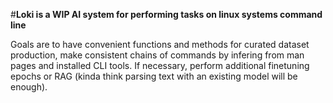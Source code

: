 #**Loki is a WIP AI system for performing tasks on linux systems command line**

Goals are to have convenient functions and methods for curated dataset production, make consistent chains of commands by infering from man pages and installed CLI tools. If necessary, perform additional finetuning epochs or RAG (kinda think parsing text with an existing model will be enough).
